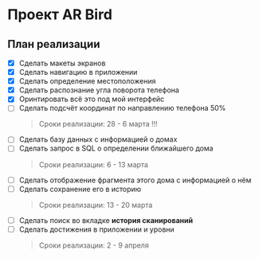 # Проект AR Bird
План реализации
----
- [x] Сделать макеты экранов 
- [x] Сделать навигацию в приложении
- [x] Сделать определение местоположения
- [x] Сделать распознание угла поворота телефона
- [x] Оринтировать всё это под мой интерфейс 
- [ ] Сделать подсчёт координат по направлению телефона 50%
    > Сроки реализации: 28 - 6 марта !!!
- [ ] Сделать базу данных с информацией о домах
- [ ] Сделать запрос в SQL о определении ближайшего дома
    > Сроки реализации: 6 - 13 марта 
- [ ] Сделать отображение фрагмента этого дома с информацией о нём
- [ ] Сделать сохранение его в историю
    > Сроки реализации: 13 - 20 марта 
- [ ] Сделать поиск во вкладке **история сканирований** 
- [ ] Сделать достижения в приложении и уровни
    > Сроки реализации: 2 - 9 апреля 
